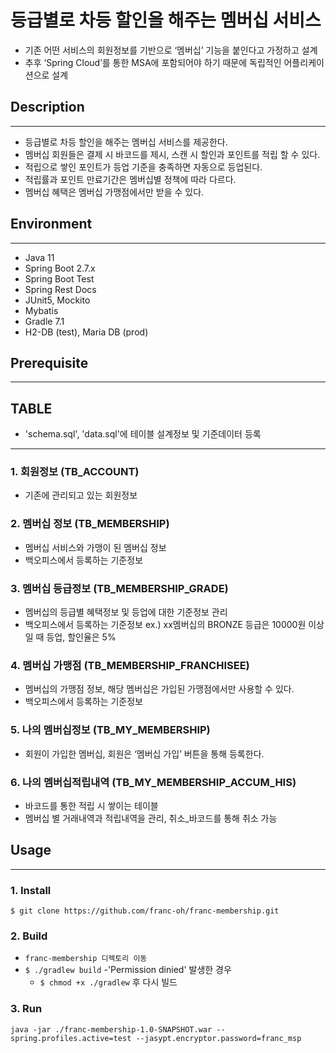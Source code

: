 # 등급별로 차등 할인을 해주는 멤버십 서비스

* 기존 어떤 서비스의 회원정보를 기반으로 ‘멤버십’ 기능을 붙인다고 가정하고 설계
* 추후 ‘Spring Cloud’를 통한 MSA에 포함되어야 하기 때문에 독립적인 어플리케이션으로 설계

## Description

---

* 등급별로 차등 할인을 해주는 멤버십 서비스를 제공한다.
* 멤버십 회원들은 결제 시 바코드를 제시, 스캔 시 할인과 포인트를 적립 할 수 있다.
* 적립으로 쌓인 포인트가 등업 기준을 충족하면 자동으로 등업된다.
* 적립률과 포인트 만료기간은 멤버십별 정책에 따라 다르다.
* 멤버십 혜택은 멤버십 가맹점에서만 받을 수 있다.

## Environment

---

* Java 11
* Spring Boot 2.7.x
* Spring Boot Test
* Spring Rest Docs
* JUnit5, Mockito
* Mybatis
* Gradle 7.1
* H2-DB (test), Maria DB (prod)

## Prerequisite

---

## TABLE

* 'schema.sql', 'data.sql'에 테이블 설계정보 및 기준데이터 등록

---

### 1. 회원정보 (TB_ACCOUNT)

- 기존에 관리되고 있는 회원정보

### 2. 멤버십 정보 (TB_MEMBERSHIP)

- 멤버십 서비스와 가맹이 된 멤버십 정보
- 백오피스에서 등록하는 기준정보

### 3. 멤버십 등급정보 (TB_MEMBERSHIP_GRADE)

- 멤버십의 등급별 혜택정보 및 등업에 대한 기준정보 관리
- 백오피스에서 등록하는 기준정보
  ex.) xx멤버십의 BRONZE 등급은 10000원 이상일 때 등업, 할인율은 5%

### 4. 멤버십 가맹점 (TB_MEMBERSHIP_FRANCHISEE)

- 멤버십의 가맹점 정보, 해당 멤버십은 가입된 가맹점에서만 사용할 수 있다.
- 백오피스에서 등록하는 기준정보

### 5. 나의 멤버십정보 (TB_MY_MEMBERSHIP)

- 회원이 가입한 멤버십, 회원은 ‘멤버십 가입’ 버튼을 통해 등록한다.

### 6. 나의 멤버십적립내역 (TB_MY_MEMBERSHIP_ACCUM_HIS)

- 바코드를 통한 적립 시 쌓이는 테이블
- 멤버십 별 거래내역과 적립내역을 관리, 취소_바코드를 통해 취소 가능

## Usage

--- 

### 1. Install
`$ git clone https://github.com/franc-oh/franc-membership.git`

### 2. Build

- `franc-membership 디렉토리 이동`
- `$ ./gradlew build`
-'Permission dinied' 발생한 경우
  - `$ chmod +x ./gradlew` 후 다시 빌드

### 3. Run

`java -jar ./franc-membership-1.0-SNAPSHOT.war --spring.profiles.active=test --jasypt.encryptor.password=franc_msp`

